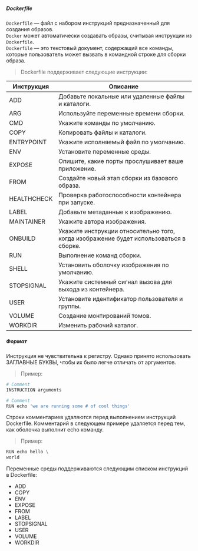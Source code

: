 ##### Dockerfile
``Dockerfile`` — файл с набором инструкций предназначенный для создания образов.<br>
``Docker`` может автоматически создавать образы, считывая инструкции из ``Dockerfile``.<br>
``Dockerfile`` — это текстовый документ, содержащий все команды, которые пользователь может вызвать в командной строке для сборки образа.

> Dockerfile поддерживает следующие инструкции:

Инструкция      | Описание                                                                                   | 
----------------|--------------------------------------------------------------------------------------------|
ADD	            | Добавьте локальные или удаленные файлы и каталоги.
ARG	            | 	Используйте переменные времени сборки.
CMD	            | 	Укажите команды по умолчанию.
COPY	          | 	Копировать файлы и каталоги.
ENTRYPOINT	    | 	Укажите исполняемый файл по умолчанию.
ENV	            | 	Установите переменные среды.
EXPOSE	        | 	Опишите, какие порты прослушивает ваше приложение.
FROM	          | 	Создайте новый этап сборки из базового образа.
HEALTHCHECK	    | 	Проверка работоспособности контейнера при запуске.
LABEL	          | 	Добавьте метаданные к изображению.
MAINTAINER	    | 	Укажите автора изображения.
ONBUILD	        | 	Укажите инструкции относительно того, когда изображение будет использоваться в сборке.
RUN	            | 	Выполнение команд сборки.
SHELL	          | 	Установить оболочку изображения по умолчанию.
STOPSIGNAL      | 	Укажите системный сигнал вызова для выхода из контейнера.
USER	          | 	Установите идентификатор пользователя и группы.
VOLUME	        | 	Создание монтирований томов.
WORKDIR	        | 	Изменить рабочий каталог.

##### Формат
Инструкция не чувствительна к регистру. Однако принято использовать ЗАГЛАВНЫЕ БУКВЫ, чтобы их было легче отличать от аргументов.

> Пример:

```python
# Comment
INSTRUCTION arguments
```
```python
# Comment
RUN echo 'we are running some # of cool things'
```

Строки комментариев удаляются перед выполнением инструкций Dockerfile. Комментарий в следующем примере удаляется перед тем, как оболочка выполнит echo команду.

> Пример:

```python
RUN echo hello \
world
```

Переменные среды поддерживаются следующим списком инструкций в Dockerfile:

- ADD
- COPY
- ENV
- EXPOSE
- FROM
- LABEL
- STOPSIGNAL
- USER
- VOLUME
- WORKDIR





